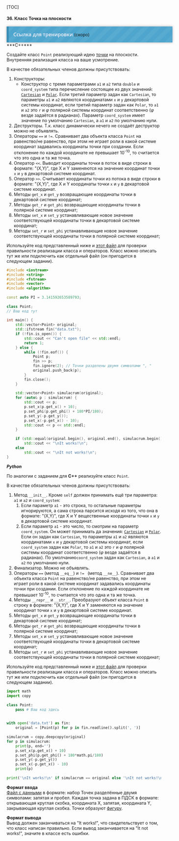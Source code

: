 [TOC]

#### <span>36</span>. Класс Точка на плоскости

<div id="testing" style="background-size: 40px 40px; background-image: -moz-linear-gradient(135deg, rgba(255, 255, 255, .05) 25%, transparent 25%, transparent 50%, rgba(255, 255, 255, .05) 50%, rgba(255, 255, 255, .05) 75%, transparent 75%, transparent); background-image: -webkit-linear-gradient(135deg, rgba(255, 255, 255, .05) 25%, transparent 25%, transparent 50%, rgba(255, 255, 255, .05) 50%, rgba(255, 255, 255, .05) 75%, transparent 75%, transparent); background-image: linear-gradient(135deg, rgba(255, 255, 255, .05) 25%, transparent 25%, transparent 50%, rgba(255, 255, 255, .05) 50%, rgba(255, 255, 255, .05) 75%, transparent 75%, transparent); box-shadow: 0 0 8px rgba(0,0,0,.3); width: 100%; margin: 0 auto; padding:15px; background-color: #4ea5cd; border-left:7px #3b8eb5 solid;">
<a href="#" style="text-decoration: none; font:16px 'Open Sans'; font-weight:600; color:#f4f0fc;">Ссылка для тренировки</a> (скоро)
</div>
***С++***

Создайте класс `Point` реализующий идею [точки](https://ru.wikipedia.org/wiki/Точка_(геометрия)) на плоскости. Внутренняя реализация класса на ваше усмотрение.

В качестве обязательных членов должны присутствовать:

1. Конструкторы:
   - Конструктор с тремя параметрами `a1` и `a2` типа `double` и `coord_system` типа перечисление состоящее из двух значений: [`Cartesian`](https://ru.wikipedia.org/wiki/Прямоугольная_система_координат) и [`Polar`](https://ru.wikipedia.org/wiki/Полярная_система_координат). Если третий параметр задан как `Cartesian`, то параметры `a1` и `a2` являются координатами `x` и `y` декартовой системы координат, если третий параметр задан как `Polar`, то `a1` и `a2` это `r` и $\varphi$ полярной системы координат соответственно ($\varphi$ везде задаётся в радианах). Параметр `coord_system` имеет значение по умолчанию `Cartesian`, а `a1` и `a2` по умолчанию нули.
2. Деструкторы. Т.к. класс динамически нечего не создаёт деструктор можно не объявлять.
3. Операторы `==` и `!=`. Сравнивает два объекта класса `Point` на равенство/не равенство, при этом не играет роли в какой системе координат задавались координаты точки при создании. Если отклонение по каждой координате не превышает 10<sup>-10</sup>, то считается что это одна и та же точка. 
4. Оператор `<<`. Выводит координаты точки в поток в виде строки в формате: "(X,Y)", где X и Y заменяются на значение координат точки `x` и `y` в декартовой системе координат.
5. Оператор `>>`. Считывает координаты точки из потока в виде строки в формате: "(X,Y)", где X и Y координаты точки `x` и `y` в декартовой системе координат.
6. Методы `get_x` и `get_y` возвращающие координаты точки в декартовой системе координат;
7. Методы `get_r` и `get_phi` возвращающие координаты точки в полярной системе координат;
8. Методы `set_x` и `set_y` устанавливающие новое значение соответствующей координаты точки в декартовой системе координат;
9. Методы `set_r` и `set_phi` устанавливающие новое значение  соответствующей координаты точки в полярной системе координат;

Используйте код представленный ниже и [этот файл](./resources/files/task36/data.txt) для проверки правильности реализации класса и операторов. Класс можно описать тут же или подключить как отдельный файл (он пригодится в следующем задании).

```c++
#include <iostream>
#include <string>
#include <fstream>
#include <vector>
#include <algorithm>
  
const auto PI = 3.141592653589793;
  
class Point;
// Ваш код тут
  
int main() {
	std::vector<Point> original;
	std::ifstream fin("data.txt");
	if (!fin.is_open()) { 
		std::cout << "Can't open file" << std::endl;
		return 1; 
	} else {
		while (!fin.eof()) {
			Point p;
			fin >> p;
			fin.ignore(2); // Точки разделены двумя символами ", "
			original.push_back(p);
		}
		fin.close();
	}
  
	std::vector<Point> simulacrum(original);
	for (auto& p : simulacrum) {
		std::cout << p;
		p.set_x(p.get_x() + 10);
		p.set_phi(p.get_phi() + 180*PI/180);
		p.set_y(-p.get_y());
		p.set_x(-p.get_x() - 10);
		std::cout << p << std::endl;
	}
  
	if (std::equal(original.begin(), original.end(), simulacrum.begin()))
		std::cout << "\nIt works!\n";
	else 
		std::cout << "\nIt not works!\n";
}
```

***Python***

По аналогии с заданием для **С++** реализуйте класс `Point`.

В качестве обязательных членов должны присутствовать:

1. Метод `__init__`. Кроме `self` должен принимать ещё три параметра: `a1` и `a2` и `coord_system`:
   1. Если параметр `a1` - это строка, то остальные параметры игнорируются, а сама строка парсится исходя из того, что она в формате: "(X,Y)", где X и Y вещественные координаты точки `x` и `y` в декартовой системе координат.
   2. Если параметр `a1` - это число, то смотрим на параметр `coord_system`. Он может принимать да значения: [`Cartesian`](https://ru.wikipedia.org/wiki/Прямоугольная_система_координат) и [`Polar`](https://ru.wikipedia.org/wiki/Полярная_система_координат). Если он задан как `Cartesian`, то параметры `a1` и `a2` являются координатами `x` и `y` декартовой системы координат, если `coord_system` задан как `Polar`, то `a1` и `a2` это `r` и $\varphi$ полярной системы координат соответственно ($\varphi$ везде задаётся в радианах). По умолчанию`coord_system` задан как `Cartesian`, а `a1` и `a2` по умолчанию нули.
2. Финализатор. Можно не объявлять.
3. Операторы `==` (метод `__eq__`) и `!= ` (метод `__ne__`). Сравнивает два объекта класса `Point` на равенство/не равенство, при этом не играет роли в какой системе координат задавались координаты точки при создании. Если отклонение по каждой координате не превышает 10<sup>-10</sup>, то считается что это одна и та же точка. 
4. Методы `__repr__` и `__str__`. Преобразуют объект класса `Point` в строку в формате: "(X,Y)", где X и Y заменяются на значение координат точки `x` и `y` в декартовой системе координат.
6. Методы `get_x` и `get_y` возвращающие координаты точки в декартовой системе координат;
7. Методы `get_r` и `get_phi` возвращающие координаты точки в полярной системе координат;
8. Методы `set_x` и `set_y` устанавливающие новое значение соответствующей координаты точки в декартовой системе координат;
9. Методы `set_r` и `set_phi` устанавливающие новое значение  соответствующей координаты точки в полярной системе координат;

Используйте код представленный ниже и [этот файл](./resources/files/task36/data.txt) для проверки правильности реализации класса и операторов. Класс можно описать тут же или подключить как отдельный файл (он пригодится в следующем задании).

```python
import math
import copy
  
class Point:
    pass # Ваш код здесь
  
  
with open('data.txt') as fin:
    original = [Point(p) for p in fin.readline().split(', ')]
  
simulacrum = copy.deepcopy(original)
for p in simulacrum:
    print(p, end='')
    p.set_x(p.get_x() + 10)
    p.set_phi(p.get_phi() + 180*math.pi/180)
    p.set_y(-p.get_y())
    p.set_x(-p.get_x() - 10)
    print(p)
  
print('\nIt works!\n' if simulacrum == original else '\nIt not works!\n')
```

**Формат ввода**  
[Файл с данными](./resources/files/task36/data.txt) в формате: набор Точек разделённые двумя символами: запятая и пробел. Каждая точка задана в ПДСК в формате: открывающая круглая скобка, координата X, запятая, координата Y, закрывающая круглая скобка. Точки образуют [фигуру](https://www.desmos.com/calculator/pylclig6jz).

**Формат вывода**  
Вывод должен заканчиваться на "It works!",  что свидетельствует о том, что класс написан правильно. Если вывод заканчивается на "It not works!", значите в классе есть ошибки.
